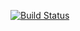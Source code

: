 [![Build Status](https://dev.azure.com/nnna31894/revise_09-08-2023/_apis/build/status%2Fkhan962022.webapp?branchName=master)](https://dev.azure.com/nnna31894/revise_09-08-2023/_build/latest?definitionId=30&branchName=master)
